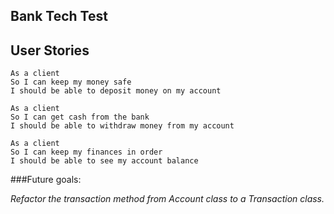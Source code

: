Bank Tech Test
---

User Stories
---

```
As a client
So I can keep my money safe
I should be able to deposit money on my account
```

```
As a client
So I can get cash from the bank
I should be able to withdraw money from my account
```

```
As a client
So I can keep my finances in order
I should be able to see my account balance
```

###Future goals:

*Refactor the transaction method from Account class to a Transaction class.*
